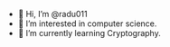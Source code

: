 - 👋 Hi, I’m @radu011
- 👀 I’m interested in computer science.
- 🌱 I’m currently learning Cryptography.

<!---
radu011/radu011 is a ✨ special ✨ repository because its `README.md` (this file) appears on your GitHub profile.
You can click the Preview link to take a look at your changes.
--->
